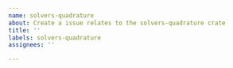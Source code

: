 ```yaml
---
name: solvers-quadrature
about: Create a issue relates to the solvers-quadrature crate
title: ''
labels: solvers-quadrature
assignees: ''

---
```

